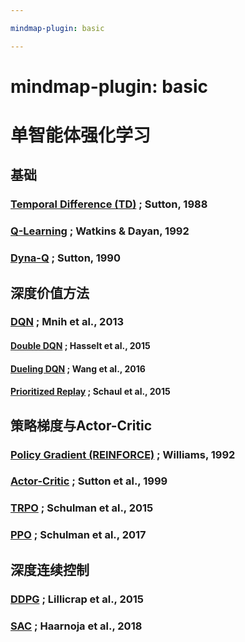 ```yaml
---

mindmap-plugin: basic

---
```


# mindmap-plugin: basic
# 单智能体强化学习

## 基础
### [Temporal Difference (TD)](https://link.springer.com/article/10.1007/BF00992696)  ; Sutton, 1988
### [Q-Learning](https://link.springer.com/article/10.1007/BF00992698)  ; Watkins & Dayan, 1992
### [Dyna-Q](https://www.sciencedirect.com/science/article/abs/pii/000437029390005J) ; Sutton, 1990

## 深度价值方法
### [DQN](https://arxiv.org/abs/1312.5602) ; Mnih et al., 2013
#### [Double DQN](https://arxiv.org/abs/1509.06461) ; Hasselt et al., 2015
#### [Dueling DQN](https://arxiv.org/abs/1511.06581) ; Wang et al., 2016
#### [Prioritized Replay](https://arxiv.org/abs/1511.05952) ; Schaul et al., 2015

## 策略梯度与Actor-Critic
### [Policy Gradient (REINFORCE)](https://link.springer.com/article/10.1007/BF00992696) ; Williams, 1992
### [Actor-Critic](https://papers.nips.cc/paper/1999/hash/464d828b85b0bed98e80ade0a5c43b0f-Abstract.html) ; Sutton et al., 1999
### [TRPO](https://arxiv.org/abs/1502.05477) ; Schulman et al., 2015
### [PPO](https://arxiv.org/abs/1707.06347) ; Schulman et al., 2017

## 深度连续控制
### [DDPG](https://arxiv.org/abs/1509.02971) ; Lillicrap et al., 2015
### [SAC](https://arxiv.org/abs/1801.01290) ; Haarnoja et al., 2018


